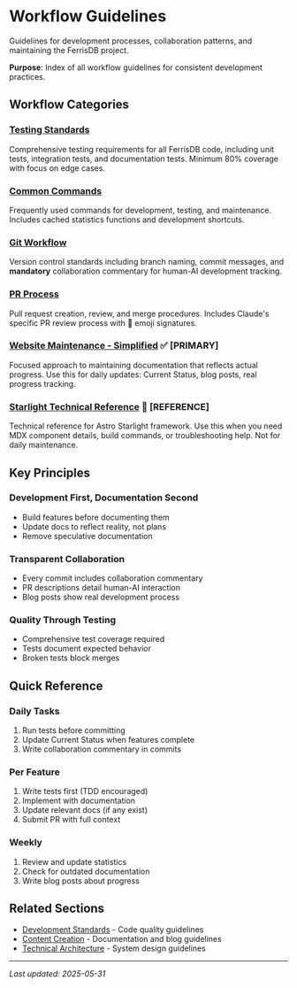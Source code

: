 # Workflow Guidelines

Guidelines for development processes, collaboration patterns, and maintaining the FerrisDB project.

**Purpose**: Index of all workflow guidelines for consistent development practices.

## Workflow Categories

### [Testing Standards](testing.md)

Comprehensive testing requirements for all FerrisDB code, including unit tests, integration tests, and documentation tests. Minimum 80% coverage with focus on edge cases.

### [Common Commands](commands.md)

Frequently used commands for development, testing, and maintenance. Includes cached statistics functions and development shortcuts.

### [Git Workflow](git-workflow.md)

Version control standards including branch naming, commit messages, and **mandatory** collaboration commentary for human-AI development tracking.

### [PR Process](pr-process.md)

Pull request creation, review, and merge procedures. Includes Claude's specific PR review process with 🤖 emoji signatures.

### [Website Maintenance - Simplified](website-maintenance-simple.md) ✅ **[PRIMARY]**

Focused approach to maintaining documentation that reflects actual progress. Use this for daily updates: Current Status, blog posts, real progress tracking.

### [Starlight Technical Reference](starlight-technical-reference.md) 📖 **[REFERENCE]**

Technical reference for Astro Starlight framework. Use this when you need MDX component details, build commands, or troubleshooting help. Not for daily maintenance.

## Key Principles

### Development First, Documentation Second

- Build features before documenting them
- Update docs to reflect reality, not plans
- Remove speculative documentation

### Transparent Collaboration

- Every commit includes collaboration commentary
- PR descriptions detail human-AI interaction
- Blog posts show real development process

### Quality Through Testing

- Comprehensive test coverage required
- Tests document expected behavior
- Broken tests block merges

## Quick Reference

### Daily Tasks

1. Run tests before committing
2. Update Current Status when features complete
3. Write collaboration commentary in commits

### Per Feature

1. Write tests first (TDD encouraged)
2. Implement with documentation
3. Update relevant docs (if any exist)
4. Submit PR with full context

### Weekly

1. Review and update statistics
2. Check for outdated documentation
3. Write blog posts about progress

## Related Sections

- [Development Standards](../development/) - Code quality guidelines
- [Content Creation](../content/) - Documentation and blog guidelines
- [Technical Architecture](../technical/) - System design guidelines

---

_Last updated: 2025-05-31_
